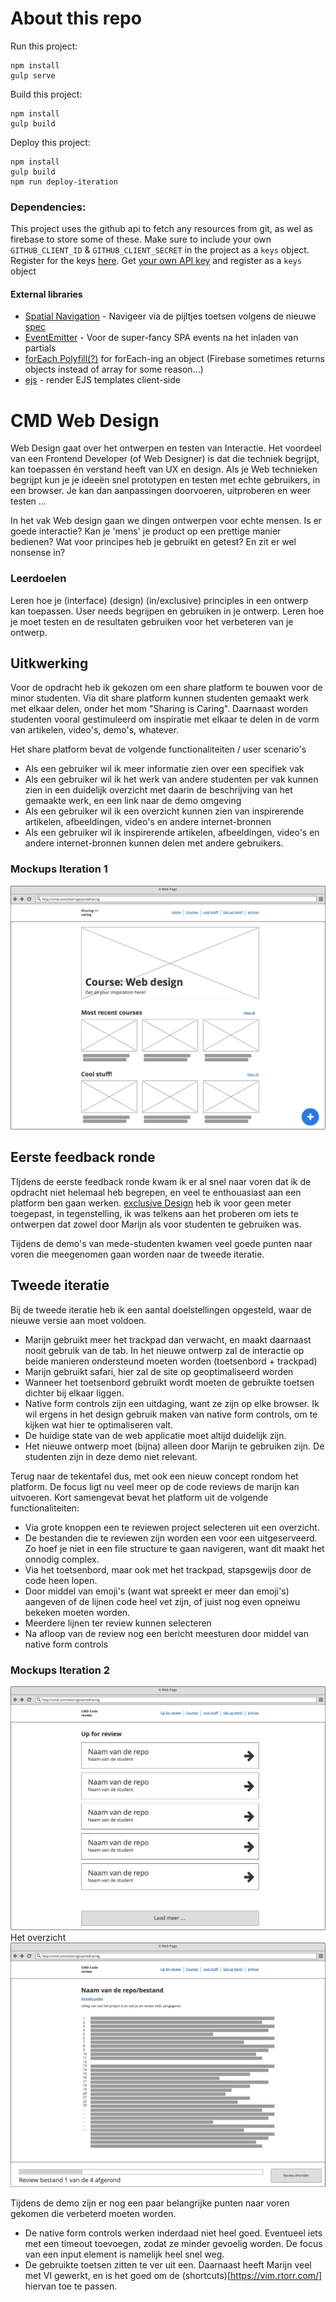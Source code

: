 # About this repo

Run this project:
```
npm install
gulp serve
```
Build this project:
```
npm install
gulp build

```
Deploy this project:
```
npm install
gulp build
npm run deploy-iteration
```
### Dependencies:
This project uses  the github api to fetch any resources from git, as wel as firebase to store some of these. 
Make sure to include your own `GITHUB_CLIENT_ID` & `GITHUB_CLIENT_SECRET` in the project as a `keys` object. Register for the keys [here](https://auth0.com/docs/connections/social/github).
Get [your own API key](https://developers.giphy.com/) and register as a `keys` object

#### External libraries
- [Spatial Navigation](https://davidwalsh.name/spatial-navigation) - Navigeer via de pijltjes toetsen volgens de nieuwe [spec](https://www.w3.org/TR/2019/WD-css-nav-1-20190423/)
- [EventEmitter](https://github.com/Olical/EventEmitter) - Voor de super-fancy SPA events na het inladen van partials
- [forEach Polyfill(?)](https://gomakethings.com/looping-through-objects-with-es6/) for forEach-ing an object (Firebase sometimes returns objects instead of array for some reason...)
- [ejs](https://ejs.co/) - render EJS templates client-side


# CMD Web Design

Web Design gaat over het ontwerpen en testen van Interactie. Het voordeel van een Frontend Developer (of Web Designer) is dat die techniek begrijpt, kan toepassen én verstand heeft van UX en design. Als je Web technieken begrijpt kun je je ideeën snel prototypen en testen met echte gebruikers, in een browser. Je kan dan aanpassingen doorvoeren, uitproberen en weer testen ...

In het vak Web design gaan we dingen ontwerpen voor echte mensen. Is er goede interactie? Kan je 'mens' je product op een prettige manier bedienen? Wat voor principes heb je gebruikt en getest? En zit er wel nonsense in?

### Leerdoelen
Leren hoe je (interface) (design) (in/exclusive) principles in een ontwerp kan toepassen.
User needs begrijpen en gebruiken in je ontwerp.
Leren hoe je moet testen en de resultaten gebruiken voor het verbeteren van je ontwerp.

## Uitkwerking
Voor de opdracht heb ik gekozen om een share platform te bouwen voor de minor studenten. Via dit share platform kunnen studenten gemaakt werk met elkaar delen, onder het mom "Sharing is Caring". Daarnaast worden studenten vooral gestimuleerd om inspiratie met elkaar te delen in de vorm van artikelen, video's, demo's, whatever. 

Het share platform bevat de volgende functionaliteiten / user scenario's
- Als een gebruiker wil ik meer informatie zien over een specifiek vak
- Als een gebruiker wil ik het werk van andere studenten per vak kunnen zien in een duidelijk overzicht met daarin de beschrijving van het gemaakte werk, en een link naar de demo omgeving
- Als een gebruiker wil ik een overzicht kunnen zien van inspirerende artikelen, afbeeldingen, video's en andere internet-bronnen
- Als een gebruiker wil ik inspirerende artikelen, afbeeldingen, video's en andere internet-bronnen kunnen delen met andere gebruikers.

### Mockups Iteration 1

![Uitwerking](mockup_1.png)

## Eerste feedback ronde
TIjdens de eerste feedback ronde kwam ik er al snel naar voren dat ik de opdracht niet helemaal heb begrepen, en veel te enthouasiast aan een platform ben gaan werken. [exclusive Design](https://exclusive-design.vasilis.nl/) heb ik voor geen meter toegepast, in tegenstelling, ik was telkens aan het proberen om iets te ontwerpen dat zowel door Marijn als voor studenten te gebruiken was.

Tijdens de demo's van mede-studenten kwamen veel goede punten naar voren die meegenomen gaan worden naar de tweede iteratie.

## Tweede iteratie
Bij de tweede iteratie heb ik een aantal doelstellingen opgesteld, waar de nieuwe versie aan moet voldoen.

- Marijn gebruikt meer het trackpad dan verwacht, en maakt daarnaast nooit gebruik van de tab. In het nieuwe ontwerp zal de interactie op beide manieren ondersteund moeten worden (toetsenbord + trackpad)
- Marijn gebruikt safari, hier zal de site op geoptimaliseerd worden
- Wanneer het toetsenbord gebruikt wordt moeten de gebruikte toetsen dichter bij elkaar liggen.
- Native form controls zijn een uitdaging, want ze zijn op elke browser. Ik wil ergens in het design gebruik maken van native form controls, om te kijken wat hier te optimaliseren valt. 
- De huidige state van de web applicatie moet altijd duidelijk zijn. 
- Het nieuwe ontwerp moet (bijna) alleen door Marijn te gebruiken zijn. De studenten zijn in deze demo niet relevant. 

Terug naar de tekentafel dus, met ook een nieuw concept rondom het platform. De focus ligt nu veel meer op de code reviews de marijn kan uitvoeren.
Kort samengevat bevat het platform uit de volgende functionaliteiten:
- Via grote knoppen een te reviewen project selecteren uit een overzicht.
- De bestanden die te reviewen zijn worden een voor een uitgeserveerd. Zo hoef je niet in een file structure te gaan navigeren, want dit maakt het onnodig complex.
- Via het toetsenbord, maar ook met het trackpad, stapsgewijs door de code heen lopen.
- Door middel van emoji's (want wat spreekt er meer dan emoji's) aangeven of de lijnen code heel vet zijn, of juist nog even opneiwu bekeken moeten worden.
- Meerdere lijnen ter review kunnen selecteren
- Na afloop van de review nog een bericht meesturen door middel van native form controls

### Mockups Iteration 2
![Overview](mockup_2_overview.png)
Het overzicht
![Review](mockup_2_review.png)


Tijdens de demo zijn er nog een paar belangrijke punten naar voren gekomen die verbeterd moeten worden.

- De native form controls werken inderdaad niet heel goed. Eventueel iets met een timeout toevoegen, zodat ze minder gevoelig worden. De focus van een input element is namelijk heel snel weg.
- De  gebruikte toetsen zitten te ver uit een. Daarnaast heeft Marijn veel met VI gewerkt, en is het goed om de (shortcuts)[https://vim.rtorr.com/] hiervan toe te passen.